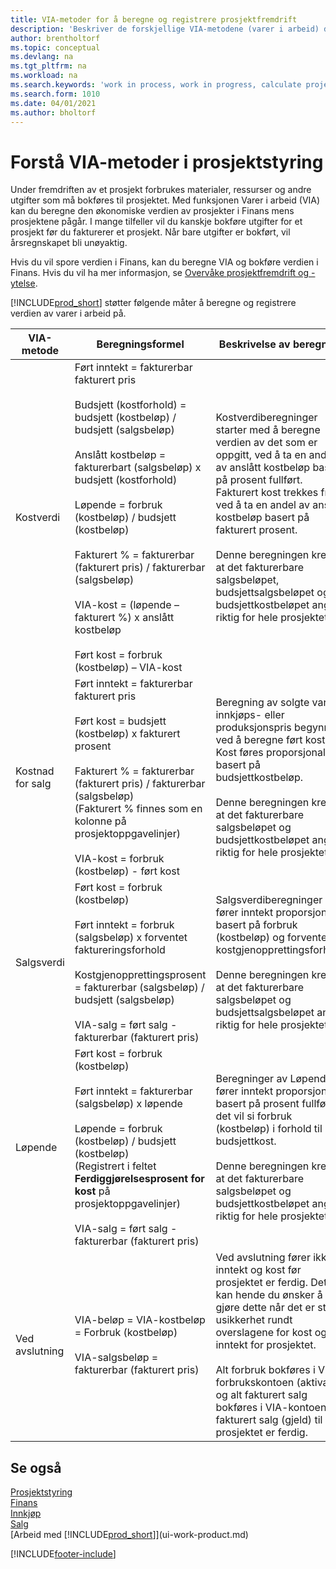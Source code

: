 ```yaml
---
title: VIA-metoder for å beregne og registrere prosjektfremdrift
description: 'Beskriver de forskjellige VIA-metodene (varer i arbeid) du kan bruke til å bokføre, overvåke og beregne økonomiske opplysninger for prosjekter som pågår.'
author: brentholtorf
ms.topic: conceptual
ms.devlang: na
ms.tgt_pltfrm: na
ms.workload: na
ms.search.keywords: 'work in process, work in progress, calculate project WIP'
ms.search.form: 1010
ms.date: 04/01/2021
ms.author: bholtorf
---
```

# <a name="understanding-wip-methods-in-project-management"></a>Forstå VIA-metoder i prosjektstyring

Under fremdriften av et prosjekt forbrukes materialer, ressurser og andre utgifter som må bokføres til prosjektet. Med funksjonen Varer i arbeid (VIA) kan du beregne den økonomiske verdien av prosjekter i Finans mens prosjektene pågår. I mange tilfeller vil du kanskje bokføre utgifter for et prosjekt før du fakturerer et prosjekt. Når bare utgifter er bokført, vil årsregnskapet bli unøyaktig.

Hvis du vil spore verdien i Finans, kan du beregne VIA og bokføre verdien i Finans. Hvis du vil ha mer informasjon, se [Overvåke prosjektfremdrift og -ytelse](projects-how-monitor-progress-performance.md).

[!INCLUDE[prod_short](includes/prod_short.md)] støtter følgende måter å beregne og registrere verdien av varer i arbeid på.

| VIA-metode | Beregningsformel | Beskrivelse av beregning |
| --- | --- | --- |
| Kostverdi |Ført inntekt = fakturerbar fakturert pris <br /><br />Budsjett (kostforhold) = budsjett (kostbeløp) / budsjett (salgsbeløp) <br /><br />Anslått kostbeløp = fakturerbart (salgsbeløp) x budsjett (kostforhold) <br /><br />Løpende = forbruk (kostbeløp) / budsjett (kostbeløp) <br /><br />Fakturert % = fakturerbar (fakturert pris) / fakturerbar (salgsbeløp) <br /><br />VIA-kost = (løpende – fakturert %) x anslått kostbeløp <br /><br />Ført kost = forbruk (kostbeløp) – VIA-kost|Kostverdiberegninger starter med å beregne verdien av det som er oppgitt, ved å ta en andel av anslått kostbeløp basert på prosent fullført. Fakturert kost trekkes fra ved å ta en andel av anslått kostbeløp basert på fakturert prosent.<br /><br />Denne beregningen krever at det fakturerbare salgsbeløpet, budsjettsalgsbeløpet og budsjettkostbeløpet angis riktig for hele prosjektet. |
| Kostnad for salg |Ført inntekt = fakturerbar fakturert pris<br /><br /> Ført kost = budsjett (kostbeløp) x fakturert prosent<br /><br /> Fakturert % = fakturerbar (fakturert pris) / fakturerbar (salgsbeløp)<br /> (Fakturert % finnes som en kolonne på prosjektoppgavelinjer)<br /><br /> VIA-kost = forbruk (kostbeløp) - ført kost |Beregning av solgte varers innkjøps- eller produksjonspris begynner ved å beregne ført kost. Kost føres proporsjonalt basert på budsjettkostbeløp.<br /><br /> Denne beregningen krever at det fakturerbare salgsbeløpet og budsjettkostbeløpet angis riktig for hele prosjektet. |
| Salgsverdi |Ført kost = forbruk (kostbeløp)<br /><br /> Ført inntekt = forbruk (salgsbeløp) x forventet faktureringsforhold<br /><br /> Kostgjenopprettingsprosent = fakturerbar (salgsbeløp) / budsjett (salgsbeløp)<br /><br /> VIA-salg = ført salg - fakturerbar (fakturert pris) |Salgsverdiberegninger fører inntekt proporsjonalt basert på forbruk (kostbeløp) og forventet kostgjenopprettingsforhold.<br /><br /> Denne beregningen krever at det fakturerbare salgsbeløpet og budsjettsalgsbeløpet angis riktig for hele prosjektet. |
| Løpende |Ført kost = forbruk (kostbeløp)<br /><br /> Ført inntekt = fakturerbar (salgsbeløp) x løpende<br /><br /> Løpende = forbruk (kostbeløp) / budsjett (kostbeløp)<br /> (Registrert i feltet **Ferdiggjørelsesprosent for kost** på prosjektoppgavelinjer)<br /><br /> VIA-salg = ført salg - fakturerbar (fakturert pris) |Beregninger av Løpende fører inntekt proporsjonalt basert på prosent fullført, det vil si forbruk (kostbeløp) i forhold til budsjettkost.<br /><br /> Denne beregningen krever at det fakturerbare salgsbeløpet og budsjettkostbeløpet angis riktig for hele prosjektet. |
| Ved avslutning |VIA-beløp = VIA-kostbeløp = Forbruk (kostbeløp)<br /><br /> VIA-salgsbeløp = fakturerbar (fakturert pris) |Ved avslutning fører ikke inntekt og kost før prosjektet er ferdig. Det kan hende du ønsker å gjøre dette når det er stor usikkerhet rundt overslagene for kost og inntekt for prosjektet.<br /><br /> Alt forbruk bokføres i VIA-forbrukskontoen (aktiva), og alt fakturert salg bokføres i VIA-kontoen for fakturert salg (gjeld) til prosjektet er ferdig. |

## <a name="see-also"></a>Se også

[Prosjektstyring](projects-manage-projects.md)  
[Finans](finance.md)  
[Innkjøp](purchasing-manage-purchasing.md)  
[Salg](sales-manage-sales.md)  
[Arbeid med [!INCLUDE[prod_short](includes/prod_short.md)]](ui-work-product.md)  


[!INCLUDE[footer-include](includes/footer-banner.md)]
